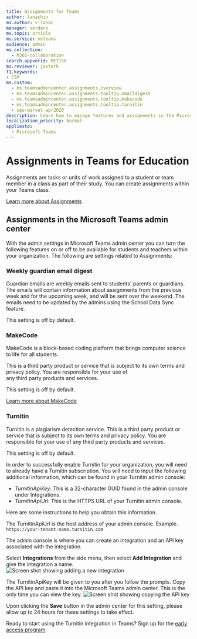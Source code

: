 ```yaml
---
title: Assignments for Teams
author: lanachin
ms.author: v-lanac
manager: serdars
ms.topic: article
ms.service: msteams
audience: admin
ms.collection: 
  - M365-collaboration
search.appverid: MET150
ms.reviewer: jastark
f1.keywords: 
- CSH
ms.custom:
  - ms.teamsadmincenter.assignments.overview
  - ms.teamsadmincenter.assignments.tooltip.emaildigest
  - ms.teamsadmincenter.assignments.tooltip.makecode
  - ms.teamsadmincenter.assignments.tooltip.turnitin
  - seo-marvel-apr2020
description: Learn how to manage features and assignments in the Microsoft Teams admin center in Teams for Education.
localization_priority: Normal
appliesto: 
  - Microsoft Teams
---
```


# Assignments in Teams for Education

Assignments are tasks or units of work assigned to a student or team member in a class as part of their study. You can create assignments within your Teams class.

[Learn more about Assignments](https://support.office.com/article/microsoft-teams-5aa4431a-8a3c-4aa5-87a6-b6401abea114?ui=en-US&rs=en-IE&ad=IE#ID0EAABAAA=Assignments)

## Assignments in the Microsoft Teams admin center

With the admin settings in Microsoft Teams admin center you can turn the following features on or off to be available for students and teachers within your organization. The following are settings related to Assignments:

<a name="#bkemaildigest"> </a>
### Weekly guardian email digest

Guardian emails are weekly emails sent to students' parents or guardians. The emails will contain information about assignments from the previous week and for the upcoming week, and will be sent over the weekend. The emails need to be updated by the admins using the School Data Sync feature.

This setting is off by default.

<a name="bkmakecode"> </a>
### MakeCode
MakeCode is a block-based coding platform that brings computer science to life for all students. 

This is a third party product or service that is subject to its own terms and privacy policy. You are responsible for your use of any third party products and services.

This setting is off by default.

[Learn more about MakeCode](https://www.microsoft.com/makecode)

<a name="#turnitin"> </a>
### Turnitin

Turnitin is a plagiarism detection service. This is a third party product or service that is subject to its own terms and privacy policy. You are responsible for your use of any third party products and services.

This setting is off by default.

In order to successfully enable Turnitin for your organization, you will need to already have a Turnitin subscription. You will need to input the following additional information, which can be found in your Turnitin admin console:

  * _TurnitinApiKey_: This is a 32-character GUID found in the admin console under Integrations.
  * _TurnitinApiUrl_: This is the HTTPS URL of your Turnitin admin console.

Here are some instructions to help you obtain this information.

The TurnitinApiUrl is the host address of your admin console.
Example. `https://your-tenant-name.turnitin.com`

The admin console is where you can create an integration and an API key associated with the integration.

Select **Integrations** from the side menu, then select **Add Integration** and give the integration a name.
![Screen shot showing adding a new integration](./educationImages/Assignments_mopo_turnitin2.png)

The TurnitinApiKey will be given to you after you follow the prompts. 
Copy the API key and paste it into the Microsoft Teams admin center.  This is the only time you can view the key.
![Screen shot showing copying the API key](./educationImages/Assignments_mopo_turnitin3.png)

Upon clicking the **Save** button in the admin center for this setting, please allow up to 24 hours for these settings to take effect.

Ready to start using the Turnitin integration in Teams? Sign up for the [early access program](https://www.turnitin.com/products/feedback-studio/microsoft-teams-integration).
